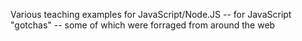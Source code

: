﻿Various teaching examples for JavaScript/Node.JS -- for JavaScript "gotchas" -- some of which were forraged from around the web